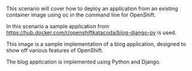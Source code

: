 This scenario will cover how to deploy an application from an existing container image using oc in the command line for OpenShift.

In this scenario a sample application from
  https://hub.docker.com/r/openshiftkatacoda/blog-django-py
is used.

This image is a sample implementation of a blog application, designed to show off various features of OpenShift.

The blog application is implemented using Python and Django.

